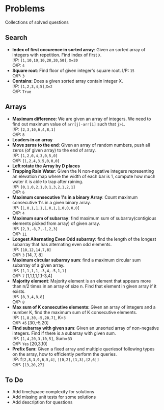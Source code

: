 # Problems
Collections of solved questions

## Search
* **Index of first occurence in sorted array**: Given an sorted array of integers with repetition. Find index of first ```X```.     
  I/P: ```[1,10,10,10,20,20,50]```, ```X=20```     
  O/P: ```4``` 
* **Square root**: Find floor of given integer's square root.
  I/P: ```15```     
  O/P: ```3``` 
* **Contains**: Does a given sorted array contain integer X.     
  I/P: ```[1,2,3,4,5]```,```X=2```     
  O/P: ```True``` 

## Arrays
* **Maximum difference**: We are given an array of integers. We need to find out maximum value of ```arr[j]-arr[i]``` such that ```j>i```.     
  I/P: ```[2,3,10,6,4,8,1]```     
  O/P: ```8``` 
* **Leaders in an array**
* **Move zeros to the end**: Given an array of random numbers, push all zeros (of given array) to the end of array.     
  I/P: ```[1,2,0,4,3,0,5,0]```     
  O/P: ```[1,2,4,3,5,0,0,0]``` 
* **Left rotate the Array by D places**
* **Trapping Rain Water**: Given the N non-negative integers representing an elevation map where the width of each bar is 1, compute how much water it is able to trap after raining.  
  I/P: ```[0,1,0,2,1,0,1,3,2,1,2,1]```   
  O/P: ```6``` 
* **Maximum consecutive 1's in a binary Array**: Count maximum consecutive 1's in a given binary array.   
  I/P: ```[1,0,1,1,1,1,0,1,1,0,0,0,0]```   
  O/P: ```4``` 
* **Maximum sum of subarray**: find maximum sum of subarray(contigious elements picked from array) of given array.   
  I/P: ```[2,3,-8,7,-1,2,3]```   
  O/P: ```11``` 
* **Longest Alternating Even Odd subarray**: find the length of the longest subarray that has alternating even odd elements.    
  I/P: ```[10,12,14,7,8]```   
  O/P: ```3``` [14, 7, 8]   
* **Maximum circular subarray sum**: find a maximum circular sum subarray of a given array.  
  I/P: ```[1,1,1,1,-3,4,-5,1,1]```   
  O/P: ```7``` [1,1,1,1,1,1-3,4]   
* **Majority element**: Majority element is an element that appears more than n/2 times in an array of size n. Find that element in given array if it exists.  
  I/P: ```[8,3,4,8,8]```   
  O/P: ```8```   
* **Max sum of K consecutive elements**: Given an array of integers and a number K, find the maximum sum of K consecutive elements.      
  I/P: ```[1,8,30,-5,20,7]```, K=```3```     
  O/P: ```45``` [30,-5,20]   
* **Find subarray with given sum**: Given an unsorted array of non-negative integers. Find if there is a subarray with given sum.      
  I/P: ```[1,4,20,3,10,5]```, Sum=```33```   
  O/P: ```Yes``` [20,3,10]   
* **Prefix Sum**: Given a fixed array and multiple queriesof following types on the array, how to efficiently  perform the queries.      
  I/P: f```[2,8,3,9,6,5,4]```, ```[[0,2],[1,3],[2,6]]```  
  O/P: ```[13,20,27]```   


## To Do
* Add time/space complexity for solutions
* Add missing unit tests for some solutions
* Add description for questions
